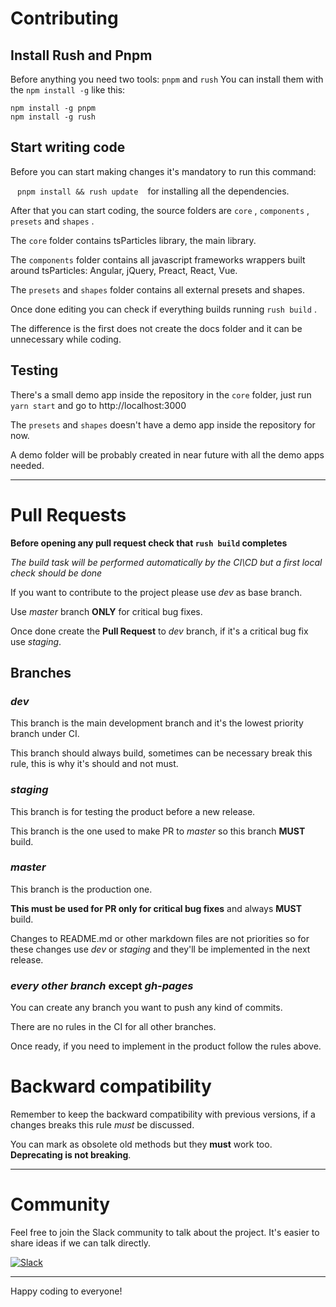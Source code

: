 # Contributing

## Install Rush and Pnpm

Before anything you need two tools: `pnpm` and `rush`
You can install them with the `npm install -g` like this:

``` shell
npm install -g pnpm
npm install -g rush
```

## Start writing code

Before you can start making changes it's mandatory to run this command:

` `  ` pnpm install && rush update `  ` `
for installing all the dependencies.

After that you can start coding, the source folders are `core` , `components` , `presets` and `shapes` .

The `core` folder contains tsParticles library, the main library.

The `components` folder contains all javascript frameworks wrappers built around tsParticles: Angular, jQuery, Preact, React, Vue.

The `presets` and `shapes` folder contains all external presets and shapes.

Once done editing you can check if everything builds running `rush build` .

The difference is the first does not create the docs folder and it can be unnecessary while coding.

## Testing

There's a small demo app inside the repository in the `core` folder, just run `yarn start` and go to http://localhost:3000

The `presets` and `shapes` doesn't have a demo app inside the repository for now.

A demo folder will be probably created in near future with all the demo apps needed.

---

# Pull Requests

**Before opening any pull request check that `rush build` completes**

*The build task will be performed automatically by the CI\CD but a first local check should be done*

If you want to contribute to the project please use *dev* as base branch.

Use *master* branch **ONLY** for critical bug fixes.

Once done create the **Pull Request** to *dev* branch, if it's a critical bug fix use *staging*.

## Branches

### *dev*

This branch is the main development branch and it's the lowest priority branch under CI.

This branch should always build, sometimes can be necessary break this rule, this is why it's should and not must.
 

### *staging*

This branch is for testing the product before a new release.

This branch is the one used to make PR to *master* so this branch **MUST** build.

### *master*

This branch is the production one.

**This must be used for PR only for critical bug fixes** and always **MUST** build.

Changes to README.md or other markdown files are not priorities so for these changes use *dev* or *staging* and they'll be implemented in the next release.

### *every other branch* except *gh-pages*

You can create any branch you want to push any kind of commits.

There are no rules in the CI for all other branches.

Once ready, if you need to implement in the product follow the rules above.

# Backward compatibility

Remember to keep the backward compatibility with previous versions, if a changes breaks this rule *must* be discussed.

You can mark as obsolete old methods but they **must** work too. **Deprecating is not breaking**.

---

# Community

Feel free to join the Slack community to talk about the project. It's easier to share ideas if we can talk directly.

[![Slack](https://cdn.brandfolder.io/5H442O3W/as/pl546j-7le8zk-5guop3/Slack_RGB.auto?width=94&height=38)](https://join.slack.com/t/tsparticles/shared_invite/enQtOTcxNTQxNjQ4NzkxLWE2MTZhZWExMWRmOWI5MTMxNjczOGE1Yjk0MjViYjdkYTUzODM3OTc5MGQ5MjFlODc4MzE0N2Q1OWQxZDc1YzI)

---

Happy coding to everyone!
